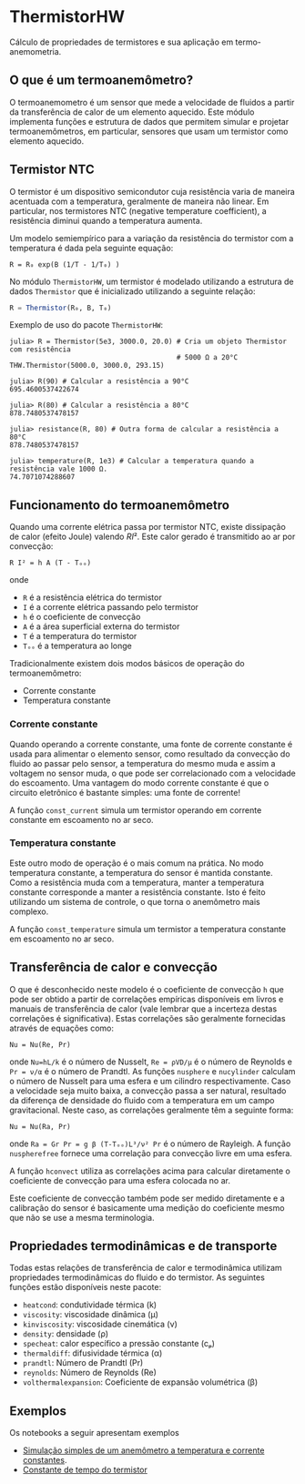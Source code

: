 # ThermistorHW

Cálculo de propriedades de termistores e sua aplicação em 
termo-anemometria.

## O que é um termoanemômetro? 

O termoanemometro é um sensor que mede a velocidade de fluidos a partir da transferência de calor
de um elemento aquecido. Este módulo implementa funções e estrutura de dados que permitem
simular e projetar termoanemômetros, em particular, sensores que usam um termistor como 
elemento aquecido. 

## Termistor NTC

O termistor é um dispositivo semicondutor cuja resistência varia de maneira acentuada 
com a temperatura, geralmente de maneira não linear. Em particular, nos termistores NTC 
(negative temperature coefficient), a resistência diminui quando a temperatura aumenta.

Um modelo semiempírico para a variação da resistência do termistor com a temperatura é dada
pela seguinte equação:

```
R = R₀ exp(B (1/T - 1/T₀) )
```

No módulo `ThermistorHW`, um termistor é modelado utilizando a estrutura de dados `Thermistor`
que é inicializado utilizando a seguinte relação:

```julia
R = Thermistor(R₀, B, T₀)
```
Exemplo de uso do pacote `ThermistorHW`:

```
julia> R = Thermistor(5e3, 3000.0, 20.0) # Cria um objeto Thermistor com resistência
                                         # 5000 Ω a 20°C
THW.Thermistor(5000.0, 3000.0, 293.15)

julia> R(90) # Calcular a resistência a 90°C
695.4600537422674

julia> R(80) # Calcular a resistência a 80°C
878.7480537478157

julia> resistance(R, 80) # Outra forma de calcular a resistência a 80°C
878.7480537478157

julia> temperature(R, 1e3) # Calcular a temperatura quando a resistência vale 1000 Ω.
74.7071074288607
```


## Funcionamento do termoanemômetro

Quando uma corrente elétrica passa por termistor NTC, existe dissipação de calor (efeito Joule) valendo $R I²$. Este calor gerado é transmitido ao ar por convecção:

```
R I² = h A (T - Tₒₒ)
```

onde
 * `R` é a resistência elétrica do termistor
 * `I` é a corrente elétrica passando pelo termistor
 * `h` é o coeficiente de convecção
 * `A` é a área superficial externa do termistor
 * `T` é a temperatura do termistor
 * `Tₒₒ` é a temperatura ao longe

Tradicionalmente existem dois modos básicos de operação do termoanemômetro:

 * Corrente constante
 * Temperatura constante

### Corrente constante

Quando operando a corrente constante, uma fonte de corrente constante é usada para alimentar
o elemento sensor, como resultado da convecção do fluido ao passar pelo sensor, a temperatura
do mesmo muda e assim a voltagem no sensor muda, o que pode ser correlacionado com a velocidade
do escoamento. Uma vantagem do modo corrente constante é que o circuito eletrônico é bastante
simples: uma fonte de corrente!

A função `const_current` simula um termistor operando em corrente constante
em escoamento no ar seco.

### Temperatura constante

Este outro modo de operação é o mais comum na prática. No modo temperatura constante,
a temperatura do sensor é mantida constante. Como a resistência muda com a temperatura,
manter a temperatura constante corresponde a manter a resistência constante. Isto é feito
utilizando um sistema de controle, o que torna o anemômetro mais complexo.

A função `const_temperature` simula um termistor a temperatura constante em
escoamento no ar seco.


## Transferência de calor e convecção

O que é desconhecido neste modelo é o coeficiente de convecção `h` que pode ser obtido
a partir de correlações empíricas disponíveis em livros e manuais de transferência
de calor (vale lembrar que a incerteza destas correlações é significativa). Estas
correlações são geralmente fornecidas através de equações como:

```
Nu = Nu(Re, Pr)
```
onde `Nu=hL/k` é o número de Nusselt, `Re = ρVD/μ` é o número de Reynolds e `Pr = ν/α` é
o número de Prandtl. As funções `nusphere` e `nucylinder` calculam o número de Nusselt para
uma esfera e um cilindro respectivamente. Caso a velocidade seja muito baixa, a convecção
passa a ser natural, resultado da diferença de densidade do fluido com a temperatura em
um campo gravitacional. Neste caso, as correlações geralmente têm a seguinte forma:

```
Nu = Nu(Ra, Pr)
```
onde `Ra = Gr Pr = g β (T-Tₒₒ)L³/ν² Pr` é o número de Rayleigh. A função `nuspherefree` fornece
uma correlação para convecção livre em uma esfera.

A função `hconvect` utiliza as correlações acima para calcular diretamente o coeficiente de
convecção para uma esfera colocada no ar.

Este coeficiente de convecção também pode ser medido diretamente e a calibração do sensor
é basicamente uma medição do coeficiente mesmo que não se use a mesma terminologia.



## Propriedades termodinâmicas e de transporte

Todas estas relações de transferência de calor e termodinâmica utilizam propriedades
termodinâmicas do fluido e do termistor. As seguintes funções estão disponíveis neste pacote:

 * `heatcond`: condutividade térmica (k)
 * `viscosity`: viscosidade dinâmica (μ)
 * `kinviscosity`: viscosidade cinemática (ν)
 * `density`: densidade (ρ)
 * `specheat`: calor específico a pressão constante (cₚ)
 * `thermaldiff`: difusividade térmica (α)
 * `prandtl`: Número de Prandtl (Pr)
 * `reynolds`: Número de Reynolds (Re)
 * `volthermalexpansion`: Coeficiente de expansão volumétrica (β)

## Exemplos

Os notebooks a seguir apresentam exemplos


 * [Simulação simples de um anemômetro a temperatura e corrente constantes](https://github.com/pjabardo/ThermistorHW.jl/blob/master/notebooks/termistor.ipynb).
 * [Constante de tempo do termistor](https://github.com/pjabardo/ThermistorHW.jl/blob/master/notebooks/thermistor-time-const.ipynb)

